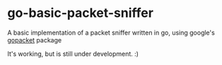 # go-basic-packet-sniffer

A basic implementation of a packet sniffer written in go, using google's [gopacket](https://github.com/google/gopacket) package

It's working, but is still under development.  :)
